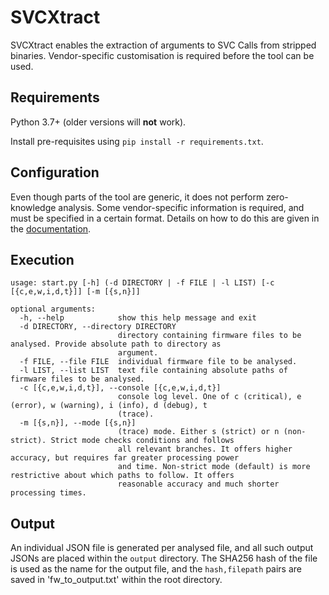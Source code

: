 # SVCXtract
SVCXtract enables the extraction of arguments to SVC Calls from stripped binaries. Vendor-specific customisation is required before the tool can be used.


## Requirements
Python 3.7+ (older versions will **not** work).

Install pre-requisites using `pip install -r requirements.txt`.

## Configuration
Even though parts of the tool are generic, it does not perform zero-knowledge analysis. Some vendor-specific information is required, and must be specified in a certain format. Details on how to do this are given in the [documentation](docs/vendor-config).


## Execution
```
usage: start.py [-h] (-d DIRECTORY | -f FILE | -l LIST) [-c [{c,e,w,i,d,t}]] [-m [{s,n}]]

optional arguments:
  -h, --help            show this help message and exit
  -d DIRECTORY, --directory DIRECTORY
                        directory containing firmware files to be analysed. Provide absolute path to directory as
                        argument.
  -f FILE, --file FILE  individual firmware file to be analysed.
  -l LIST, --list LIST  text file containing absolute paths of firmware files to be analysed.
  -c [{c,e,w,i,d,t}], --console [{c,e,w,i,d,t}]
                        console log level. One of c (critical), e (error), w (warning), i (info), d (debug), t
                        (trace).
  -m [{s,n}], --mode [{s,n}]
                        (trace) mode. Either s (strict) or n (non-strict). Strict mode checks conditions and follows
                        all relevant branches. It offers higher accuracy, but requires far greater processing power
                        and time. Non-strict mode (default) is more restrictive about which paths to follow. It offers
                        reasonable accuracy and much shorter processing times.
```


## Output
An individual JSON file is generated per analysed file, and all such output JSONs are placed within the `output` directory. The SHA256 hash of the file is used as the name for the output file, and the `hash,filepath` pairs are saved in 'fw_to_output.txt' within the root directory.